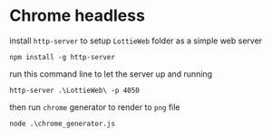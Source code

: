 
# Chrome headless

install `http-server` to setup `LottieWeb` folder as a simple web server
```
npm install -g http-server
```
run this command line to let the server up and running
```
http-server .\LottieWeb\ -p 4050
```

then run `chrome` generator to render to `png` file
```
node .\chrome_generator.js
```